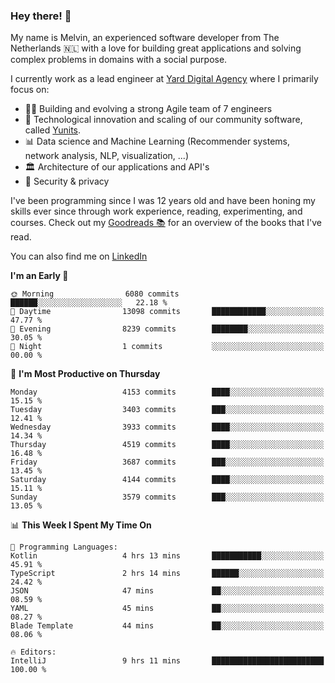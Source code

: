 ### Hey there! 👋

My name is Melvin, an experienced software developer from The Netherlands 🇳🇱 with a love for building great applications and solving complex problems in domains with a social purpose. 

I currently work as a lead engineer at [Yard Digital Agency](https://github.com/yardinternet) where I primarily focus on:

* 👏🏼 Building and evolving a strong Agile team of 7 engineers
* 🚀 Technological innovation and scaling of our community software, called [Yunits](https://www.yunits.com/).
* 📊 Data science and Machine Learning (Recommender systems, network analysis, NLP, visualization, ...)
* 🏛 Architecture of our applications and API's
* 🔐 Security & privacy

I've been programming since I was 12 years old and have been honing my skills ever since through work experience, reading, experimenting, and courses.
Check out my [Goodreads 📚](https://goodreads.com/melvinkoopmans) for an overview of the books that I've read. 

You can also find me on [LinkedIn](https://www.linkedin.com/in/melvinkoopmans)

<!--START_SECTION:waka-->
**I'm an Early 🐤** 

```text
🌞 Morning                6080 commits        ██████░░░░░░░░░░░░░░░░░░░   22.18 % 
🌆 Daytime                13098 commits       ████████████░░░░░░░░░░░░░   47.77 % 
🌃 Evening                8239 commits        ████████░░░░░░░░░░░░░░░░░   30.05 % 
🌙 Night                  1 commits           ░░░░░░░░░░░░░░░░░░░░░░░░░   00.00 % 
```
📅 **I'm Most Productive on Thursday** 

```text
Monday                   4153 commits        ████░░░░░░░░░░░░░░░░░░░░░   15.15 % 
Tuesday                  3403 commits        ███░░░░░░░░░░░░░░░░░░░░░░   12.41 % 
Wednesday                3933 commits        ████░░░░░░░░░░░░░░░░░░░░░   14.34 % 
Thursday                 4519 commits        ████░░░░░░░░░░░░░░░░░░░░░   16.48 % 
Friday                   3687 commits        ███░░░░░░░░░░░░░░░░░░░░░░   13.45 % 
Saturday                 4144 commits        ████░░░░░░░░░░░░░░░░░░░░░   15.11 % 
Sunday                   3579 commits        ███░░░░░░░░░░░░░░░░░░░░░░   13.05 % 
```


📊 **This Week I Spent My Time On** 

```text
💬 Programming Languages: 
Kotlin                   4 hrs 13 mins       ███████████░░░░░░░░░░░░░░   45.91 % 
TypeScript               2 hrs 14 mins       ██████░░░░░░░░░░░░░░░░░░░   24.42 % 
JSON                     47 mins             ██░░░░░░░░░░░░░░░░░░░░░░░   08.59 % 
YAML                     45 mins             ██░░░░░░░░░░░░░░░░░░░░░░░   08.27 % 
Blade Template           44 mins             ██░░░░░░░░░░░░░░░░░░░░░░░   08.06 % 

🔥 Editors: 
IntelliJ                 9 hrs 11 mins       █████████████████████████   100.00 % 
```


<!--END_SECTION:waka-->
